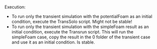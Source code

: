 Execution:
- To run only the transient simulation with the potentialFoam as an initial condition, execute the TransSolo script. Might not be stable!
- To run only the transient simulation with the simpleFoam result as an initial condition, execute the Transrun script. This will run the simpleFoam case, copy the result in the 0 folder of the transient case and use it as an initial condition. Is stable.